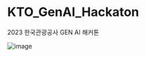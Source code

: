 # KTO_GenAI_Hackaton
2023 한국관광공사 GEN AI 해커톤

![image](https://github.com/dorae222/dorae222/assets/105966480/7f690488-07fd-4f01-be43-9b5e9ae85e9b)